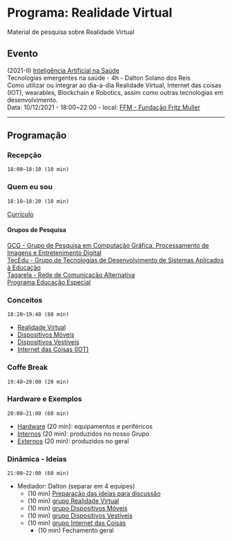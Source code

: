# Programa: Realidade Virtual

Material de pesquisa sobre Realidade Virtual  

## Evento

(2021-II) [Inteligência Artificial na Saúde](https://www.fundacaofritzmuller.com.br/curso/inteligencia-artificial-na-saude/turma/9309e20A "site da Pós em Inteligência Artificial na Saúde da Fundação Fritz Muller")  
Tecnologias emergentes na saúde - 4h - Dalton Solano dos Reis  
Como utilizar ou integrar ao dia-a-dia Realidade Virtual, Internet das coisas (IOT), wearables, Blockchain e Robotics, assim como outras tecnologias em desenvolvimento.  
Data: 10/12/2021 - 18:00~22:00 - local: [FFM - Fundação Fritz Muller](https://www.fundacaofritzmuller.com.br "Site da Fundação Fritz Muller")  

----------

## Programação

### Recepção

    18:00~18:10 (10 min)  

### Quem eu sou

    18:10~18:20 (10 min)  
  
[Currículo](https://github.com/dalton-reis/dalton-reis/blob/main/README.md "Meu currículo")  

#### Grupos de Pesquisa

[GCG - Grupo de Pesquisa em Computação Gráfica, Processamento de Imagens e Entretenimento Digital](http://gcg.inf.furb.br/ "site do grupo GCG")  
[TecEdu - Grupo de Tecnologias de Desenvolvimento de Sistemas Aplicados à Educação](http://tecedu.inf.furb.br/ "site do grupo TecEdu")  
[Tagarela - Rede de Comunicação Alternativa](http://gcg.inf.furb.br/?page_id=992 "site do grupo Tagarela")  
[Programa Educação Especial](https://github.com/dalton-reis/programa_EducacaoEspecial "site do Programa Educação Especial")  

### Conceitos

    18:20~19:40 (80 min)  

- [Realidade Virtual](Conceitos/RealidadeVirtual.md "Conceitos sobre Realidade Virtual")  
- [Dispositivos Móveis](Conceitos/DispositivosMoveis.md "Conceitos sobre Dispositivos Móveis")  
- [Dispositivos Vestíveis](Conceitos/DispositivosVestiveis.md "Conceitos sobre Dispositivos Vestíveis")  
- [Internet das Coisas (IOT)](Conceitos/InternetDasCoisas.md "Conceitos sobre Internet das Coisas")  

### Coffe Break

    19:40~20:00 (20 min)  
  
### Hardware e Exemplos

    20:00~21:00 (60 min)  

- [Hardware](HardwareExemplos/ExemplosHardware.md "Exemplos de Hardware") (20 min): equipamentos e periféricos  
- [Internos](HardwareExemplos/ExemplosInternos.md "Exemplos Internos") (20 min): produzidos no nosso Grupo  
- [Externos](HardwareExemplos/ExemplosExternos.md "Exemplos Externos") (20 min): produzidos no geral  

### Dinâmica - Ideias

    21:00~22:00 (60 min)   

- Mediador: Dalton (separar em 4 equipes)  
  - (10 min) [Preparação das ideias para discussão](Dinamica/README.md "Preparação das ideias para discussão")  
  - (10 min) [grupo Realidade Virtual](GrupoDispositivosMoveis.md "grupo Realidade Virtual")  
  - (10 min) [grupo Dispositivos Móveis](GrupoDispositivosMoveis.md "")  
  - (10 min) [grupo Dispositivos Vestíveis](GrupoDispositivosVestiveis.md "grupo Dispositivos Vestíveis")  
  - (10 min) [grupo Internet das Coisas](GrupoRealidadeVirtual.md "")  
    - (10 min) Fechamento geral  
